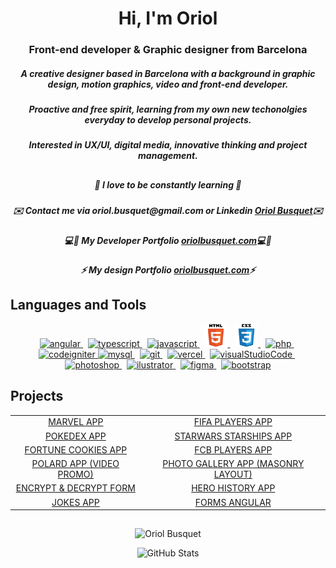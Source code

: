<h1 align="center">Hi, I'm Oriol</h1>
<h3 align="center">Front-end developer & Graphic designer from Barcelona</h3>

<h5 align="center">A creative designer based in Barcelona with a background in graphic design, motion graphics, video and front-end developer.</h5>

<h5 align="center">Proactive and free spirit, learning from my own new techonolgies everyday to develop personal projects.</h5>

<h5 align="center">Interested in UX/UI, digital media, innovative thinking and project management.</h5>

##

<h5 align="center"> 🧠 I love to be constantly learning 🧠</h5>
<h5 align="center"> ✉️ Contact me via <i>oriol.busquet@gmail.com</i> or Linkedin <a href="https://www.linkedin.com/in/oriol-busquet-015355131/">Oriol Busquet</a>✉️</h5>
<h5 align="center"> 💻📱 My Developer Portfolio <a href="https://portfoliodev-oriol.vercel.app/">oriolbusquet.com</a>💻📱</h5>
<h5 align="center"> ⚡ My design Portfolio <a href="https://oriolbusquet.com/">oriolbusquet.com</a>⚡</h5>

## Languages and Tools
<div>
  <p align="center">
    <a href="https://angular.io/" target="_blank" rel="noreferrer">
      <img
        src="https://www.vectorlogo.zone/logos/angular/angular-icon.svg"
        alt="angular"
        width="33"
      />
    </a>
        &nbsp;
    <a href="https://www.typescriptlang.org/" target="_blank" rel="noreferrer">
      <img
        src="https://upload.wikimedia.org/wikipedia/commons/4/4c/Typescript_logo_2020.svg"
        alt="typescript"
        width="30"
      />
    </a>
     &nbsp;
    <a
      href="https://developer.mozilla.org/en-US/docs/Web/JavaScript"
      target="_blank"
      rel="noreferrer">
      <img
        src="https://upload.wikimedia.org/wikipedia/commons/9/99/Unofficial_JavaScript_logo_2.svg"
        alt="javascript"
        width="30"
      />
    </a>
    &nbsp;
    <a href="https://www.w3.org/html/" target="_blank" rel="noreferrer">
      <img
        src="https://raw.githubusercontent.com/devicons/devicon/master/icons/html5/html5-original-wordmark.svg"
        alt="html5"
        width="37"
      />
    </a>
    &nbsp;
    <a href="https://www.w3schools.com/css/" target="_blank" rel="noreferrer">
      <img
        src="https://raw.githubusercontent.com/devicons/devicon/master/icons/css3/css3-original-wordmark.svg"
        alt="css3"
        width="37"
      />
    </a>
    &nbsp;
    <a href="https://www.w3schools.com/php/" target="_blank" rel="noreferrer">
      <img
        src="https://upload.wikimedia.org/wikipedia/commons/2/27/PHP-logo.svg"
        alt="php"
        width="55"
      />
    </a>
     &nbsp;
    <a href="https://codeigniter.com/" target="_blank" rel="noreferrer">
      <img
        src="https://img.uxwing.com/wp-content/themes/uxwing/download/brands-social-media/codeigniter-icon.svg"
        alt="codeigniter"
        width="26"
      />
    </a>
       <a href="https://www.mysql.com/" target="_blank" rel="noreferrer">
      <img
        src="https://www.vectorlogo.zone/logos/mysql/mysql-official.svg"
        alt="mysql"
        width="60"
      />
    </a>
    &nbsp;
    <a href="https://git-scm.com/" target="_blank" rel="noreferrer">
      <img
        src="https://www.vectorlogo.zone/logos/git-scm/git-scm-icon.svg"
        alt="git"
        width="30"
      />
    </a>
    &nbsp;
    <a href="https://vercel.com/" target="_blank" rel="noreferrer">
      <img
        src="https://seeklogo.com/images/V/vercel-logo-F748E39008-seeklogo.com.png"
        alt="vercel"
        width="36"
      />
    </a>
    &nbsp;
    <a href="https://code.visualstudio.com/" target="_blank" rel="noreferrer">
      <img
        src="https://cdn.worldvectorlogo.com/logos/visual-studio-code-1.svg"
        alt="visualStudioCode"
        width="30"
      />
    </a>
        &nbsp;
    <a href="https://www.adobe.com/" target="_blank" rel="noreferrer">
      <img
        src="https://upload.wikimedia.org/wikipedia/commons/a/af/Adobe_Photoshop_CC_icon.svg"
        alt="photoshop"
        width="30"
      />
    </a>
        &nbsp;
    <a href="https://www.adobe.com/" target="_blank" rel="noreferrer">
      <img
        src="https://upload.wikimedia.org/wikipedia/commons/f/fb/Adobe_Illustrator_CC_icon.svg"
        alt="ilustrator"
        width="30"
      />
    </a>
        &nbsp;
    <a href="https://www.figma.com/" target="_blank" rel="noreferrer">
      <img
        src="https://www.vectorlogo.zone/logos/figma/figma-icon.svg"
        alt="figma"
        width="26"
      />
    </a>
        &nbsp;
    <a href="https://getbootstrap.com/" target="_blank" rel="noreferrer">
      <img
        src="https://upload.wikimedia.org/wikipedia/commons/b/b2/Bootstrap_logo.svg"
        alt="bootstrap"
        width="36"
      />
    </a>
  </p>
</div>


## Projects

<table align="center">
  <tr>
    <td align="center"><a href="https://template-0410l.vercel.app/">MARVEL APP</a></td>
    <td align="center"><a href="https://cracks-f23.vercel.app/">FIFA PLAYERS APP</a></td>
  </tr>
  <tr>
    <td align="center"><a href="https://console-pokedex.vercel.app/">POKEDEX APP</a></td>
    <td align="center"><a href="https://sw-app-seven.vercel.app/">STARWARS STARSHIPS APP</a></td>
  </tr>
  <tr>
    <td align="center"><a href="https://fortunecookies-app.vercel.app/">FORTUNE COOKIES APP</a></td>
    <td align="center"><a href="https://fcb-khaki.vercel.app/">FCB PLAYERS APP</a></td>
  </tr>
  <tr>
    <td align="center"><a href="https://www.youtube.com/watch?v=ISx1Tq9DVww">POLARD APP (VIDEO PROMO)</a></td>
    <td align="center"><a href="https://m-project-j4ez.vercel.app/">PHOTO GALLERY APP (MASONRY LAYOUT)</a></td>
  </tr>
  <tr>
    <td align="center"><a href="https://encryption-form.vercel.app/">ENCRYPT & DECRYPT FORM</a></td>
    <td align="center"><a href="https://sprint-6-angular-1-rokf.vercel.app/">HERO HISTORY APP</a></td>
  </tr>
  <tr>
    <td align="center"><a href="https://sprint-5-typescript.vercel.app/">JOKES APP</a></td>
    <td align="center"><a href="https://fomrs-angular.vercel.app/">FORMS ANGULAR</a></td>
  </tr>
</table>


##


<div>
  <p align="center"> <img src="https://komarev.com/ghpvc/?username=0410L&label=Profile%20views&color=00aaff&style=flat" alt="Oriol Busquet" /> </p>

<p align="center">
  <img src="https://github-readme-stats.vercel.app/api?username=0410L&show_icons=true&theme=transparent" alt="GitHub Stats">
</p>
</div>
